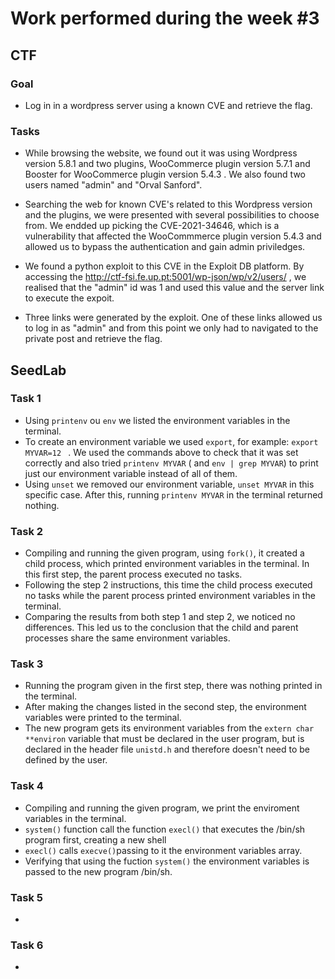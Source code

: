 # Work performed during the week #3

## CTF

### Goal
- Log in in a wordpress server using a known CVE and retrieve the flag.

### Tasks
- While browsing the website, we found out it was using Wordpress version 5.8.1 and two plugins, WooCommerce plugin version 5.7.1 and Booster for WooCommerce plugin version 5.4.3 . We also found two users named "admin" and "Orval Sanford".

- Searching the web for known CVE's related to this Wordpress version and the plugins, we were presented with several possibilities to choose from. We endded up picking the CVE-2021-34646, which is a vulnerability that affected the WooCommmerce plugin version 5.4.3 and allowed us to bypass the authentication and gain admin priviledges.

- We found a python exploit to this CVE in the Exploit DB platform. By accessing the http://ctf-fsi.fe.up.pt:5001/wp-json/wp/v2/users/ , we realised that the "admin" id was 1 and used this value and the server link to execute the expoit.

- Three links were generated by the exploit. One of these links allowed us to log in as "admin" and from this point we only had to navigated to the private post and retrieve the flag.


## SeedLab

### Task 1 
- Using ``printenv`` ou ``env`` we listed the environment variables in the terminal.
- To create an environment variable we used ``export``, for example: ``export MYVAR=12 `` . We used the commands above to check that it was set correctly and also tried ``printenv MYVAR`` ( and ``env | grep MYVAR``) to print just our environment variable instead of all of them.
- Using ``unset`` we removed our environment variable, ``unset MYVAR`` in this specific case. After this, running ``printenv MYVAR`` in the terminal returned nothing.

### Task 2
- Compiling and running the given program, using ``fork()``, it created a child process, which printed environment variables in the terminal. In this first step, the parent process executed no tasks. 
- Following the step 2 instructions, this time the child process executed no tasks while the parent process printed environment variables in the terminal.
- Comparing the results from both step 1 and step 2, we noticed no differences. This led us to the conclusion that the child and parent processes share the same environment variables.

### Task 3
- Running the program given in the first step, there was nothing printed in the terminal.
- After making the changes listed in the second step, the environment variables were printed to the terminal.
- The new program gets its environment variables from the ``extern char **environ`` variable that must be declared in the user program, but is declared in the header file ``unistd.h`` and therefore doesn't need to be defined by the user.

### Task 4 
- Compiling and running the given program, we print the enviroment variables in the terminal.
- ``system()`` function call the function ``execl()`` that executes the /bin/sh program first, creating a new shell
- ``execl()`` calls ``execve()``passing to it the environment variables array.
- Verifying that using the fuction ``system()`` the environment variables is passed to the new program /bin/sh.

### Task 5
- 

### Task 6
- 
